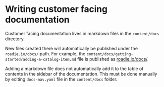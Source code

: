 # Writing customer facing documentation

Customer facing documentation lives in markdown files in the `content/docs` directory.

New files created there will automatically be published under the `roadie.io/docs/` path. For example, the `content/docs/getting-started/adding-a-catalog-item.md` file is published as [roadie.io/docs/](https://roadie.io/docs/getting-started/adding-a-catalog-item/).

Adding a markdown file does not automatically add it to the table of contents in the sidebar of the documentation. This must be done manually by editing `docs-nav.yaml` file in the `content/docs` folder.

